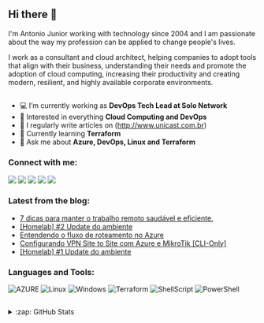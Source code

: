 ## Hi there 👋

I'm Antonio Junior working with technology since 2004 and I am passionate about the way my profession can be applied to change people's lives.

I work as a consultant and cloud architect, helping companies to adopt tools that align with their business, understanding their needs and promote the adoption of cloud computing, increasing their productivity and creating modern, resilient, and highly available corporate environments.

##

-   💻 I’m currently working as **DevOps Tech Lead at Solo Network**
-   🧐 Interested in everything **Cloud Computing and DevOps**
-   📝 I regularly write articles on (http://www.unicast.com.br)
-   🌱 Currently learning **Terraform**
-   💬 Ask me about **Azure, DevOps, Linux and Terraform**

### Connect with me:

<div> 
  <a href="https://www.linkedin.com/in/antoniocarlosjr" target="_blank"><img src="https://img.shields.io/badge/-LinkedIn-%230077B5?style=fflat&logo=linkedin&logoColor=white" target="_blank"></a>
  <a href="http://www.unicastlab.com.br/" target="_blank"><img src="https://img.shields.io/badge/-Website%2fBlog-blue?style=flat&logo=website&logoColor=white&link="_blank"></a> 
  <a href="https://discord.gg/S6zFKGA7hg" target="_blank"><img src="https://img.shields.io/badge/Discord-7289DA?style=flat&logo=discord&logoColor=white" target="_blank"></a> 
  <a href= "https://www.youtube.com/channel/UCYpdjQbbkBQpDWI1rapkVUA" target="_blank"><img src="https://img.shields.io/badge/YouTube-FF0000?style=flat&logo=youtube&logoColor=white" target="_blank"></a>
  <a href="https://www.instagram.com/unicastlab/" target="_blank"><img src="https://img.shields.io/badge/Instagram-E4405F?style=flat&logo=instagram&logoColor=white" target="_blank"></a>
</div>

### Latest from the blog:

<!-- Unicast:START -->
- [7 dicas para manter o trabalho remoto saudável e eficiente.](https://unicast.com.br/posts/7-dicas-para-manter-o-trabalho-remoto-saudavel-e-eficiente/)
- [[Homelab] #2 Update do ambiente](https://unicast.com.br/posts/homelab-2-update-do-ambiente/)
- [Entendendo o fluxo de roteamento no Azure](https://unicast.com.br/posts/entendendo-o-fluxo-de-roteamento-no-azure/)
- [Configurando VPN Site to Site com Azure e MikroTik [CLI-Only]](https://unicast.com.br/posts/configurando-vpn-site-to-site-com-azure-e-mikrotik-cli-only/)
- [[Homelab] #1 Update do ambiente](https://unicast.com.br/posts/homelab-1-update-do-ambiente/)
<!-- Unicast:END -->

### Languages and Tools:
    
![AZURE](https://img.shields.io/badge/-Microsoft%20Azure-2C6CFB?style=flat&logo=MicrosoftAzure&logoColor=white) 
![Linux](https://img.shields.io/badge/-Linux-FCC624?style=flat&logo=linux&logoColor=000000) 
![Windows](https://img.shields.io/badge/-Windows-204E87?style=flat&logo=windows&logoColor=3C93FF) 
![Terraform](https://img.shields.io/badge/terraform-%235835CC.svg?style=flat&logo=terraform&logoColor=white) 
![ShellScript](https://img.shields.io/badge/-ShellScript-4EAA25?style=flat&logo=gnu%20bash&logoColor=FFFFFF) 
![PowerShell](https://img.shields.io/badge/-PowerShell-blue?style=flat&logo=powershell&logoColor=FFFFFF)

##

<details>
  <summary>:zap: GitHub Stats</summary>
   
  <p align='center'>
  <a href="https://github.com/asilvajunior">
  <img height="130em" src="https://github-readme-stats.vercel.app/api?username=asilvajunior&show_icons=true&theme=dracula&include_all_commits=true&count_private=true"/>
  </p>

 <p align='center'>
  Do you like my open source projects? <a href='https://stars.github.com/nominate/'>Nominate me to Github Stars ⭐</a>
</p>
